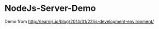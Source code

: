 NodeJs-Server-Demo
==================

Demo from http://learnjs.io/blog/2014/01/22/js-development-environment/
